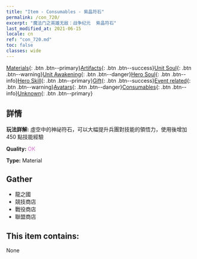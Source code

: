 ```yaml
---
title: "Item - Consumables - 紫晶符石"
permalink: /con_720/
excerpt: "魔法门之英雄无敌：战争纪元  紫晶符石"
last_modified_at: 2021-06-15
locale: cn
ref: "con_720.md"
toc: false
classes: wide
---
```

 [Materials](/ItemsCN/){: .btn .btn--primary}[Artifacts](/ItemsCN/Artifacts/){: .btn .btn--success}[Unit Soul](/ItemsCN/UnitSoul/){: .btn .btn--warning}[Unit Awakening](/ItemsCN/UnitAwakening/){: .btn .btn--danger}[Hero Soul](/ItemsCN/HeroSoul/){: .btn .btn--info}[Hero Skill](/ItemsCN/HeroSkill/){: .btn .btn--primary}[Gift](/ItemsCN/Gift/){: .btn .btn--success}[Event related](/ItemsCN/Events/){: .btn .btn--warning}[Avatars](/ItemsCN/Avatars/){: .btn .btn--danger}[Consumables](/ItemsCN/Consumables/){: .btn .btn--info}[Unknown](/ItemsCN/Unknown/){: .btn .btn--primary}

## 詳情
 **玩法詳解:** 虛空中的神祕符石，可以大幅提升兵團對技能的領悟力，使用後增加 450 點技能經驗

 **Quality:** <span style="color: #DA70D6">OK</span>

 **Type:** Material

## Gather

*    龍之國 
*    競技商店 
*    戰役商店 
*    聯盟商店 

## This item contains:

  None


